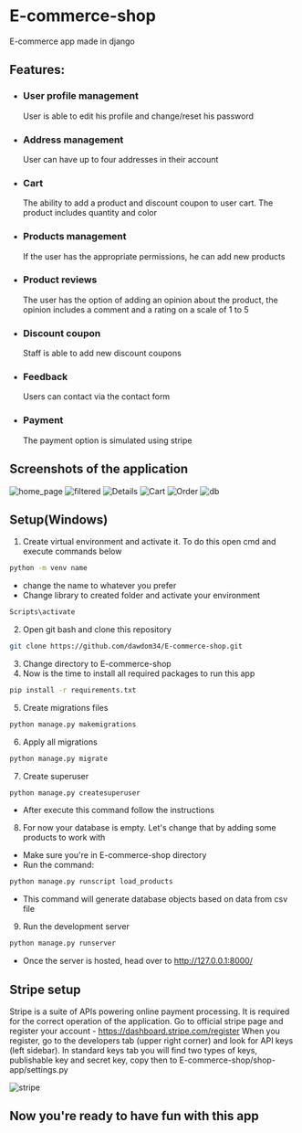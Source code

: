 # E-commerce-shop
E-commerce app made in django

## Features:
- ### User profile management
  User is able to edit his profile and change/reset his password
- ### Address management
  User can have up to four addresses in their account
- ### Cart
  The ability to add a product and discount coupon to user cart. The product includes quantity and color
- ### Products management
  If the user has the appropriate permissions, he can add new products
- ### Product reviews
  The user has the option of adding an opinion about the product, the opinion includes a comment and a rating on a scale of 1 to 5
- ### Discount coupon
  Staff is able to add new discount coupons
- ### Feedback
  Users can contact via the contact form
- ### Payment
  The payment option is simulated using stripe
  
## Screenshots of the application

![home_page](https://user-images.githubusercontent.com/79845962/204012073-d949121d-7ba6-4bb7-8da6-194d7976f61d.jpg)
![filtered](https://user-images.githubusercontent.com/79845962/204012106-dfdac37b-989d-46a4-8e30-9713e8b7b6c3.jpg)
![Details](https://user-images.githubusercontent.com/79845962/204012126-75a78bb6-cf49-4c5d-bae4-f64b53c52d8a.jpg)
![Cart](https://user-images.githubusercontent.com/79845962/204012131-d94c0825-9a09-4564-8b59-8bce6c00fbfc.jpg)
![Order](https://user-images.githubusercontent.com/79845962/204012146-4990a06e-b507-4ff9-ac2f-fdb9102c9e6d.jpg)
![db](https://user-images.githubusercontent.com/79845962/204012182-e2390feb-ac74-4848-a9f9-f14d16224558.png)

## Setup(Windows)
1. Create virtual environment and activate it. To do this open cmd and execute commands below
```bash
python -m venv name
```
- change the name to whatever you prefer
- Change library to created folder and activate your environment
```bash
Scripts\activate
```
2. Open git bash and clone this repository
```bash
git clone https://github.com/dawdom34/E-commerce-shop.git
```
3. Change directory to E-commerce-shop
4. Now is the time to install all required packages to run this app
```bash
pip install -r requirements.txt
```
5. Create migrations files
```bash
python manage.py makemigrations
```
6. Apply all migrations
```bash
python manage.py migrate
```
7. Create superuser
```bash
python manage.py createsuperuser
```
- After execute this command follow the instructions
8. For now your database is empty. Let's change that by adding some products to work with
- Make sure you're in E-commerce-shop directory
- Run the command:
```bash
python manage.py runscript load_products
```
- This command will generate database objects based on data from csv file
9. Run the development server
```bash
python manage.py runserver
```
- Once the server is hosted, head over to http://127.0.0.1:8000/

## Stripe setup
Stripe is a suite of APIs powering online payment processing. It is required for the correct operation of the application.
Go to official stripe page and register your account - https://dashboard.stripe.com/register
When you register, go to the developers tab (upper right corner) and look for API keys (left sidebar).
In standard keys tab you will find two types of keys, publishable key and secret key, copy then to E-commerce-shop/shop-app/settings.py

![stripe](https://user-images.githubusercontent.com/79845962/204022434-0d20ed1b-53bb-46f6-8980-fa504f71c972.PNG)

## Now you're ready to have fun with this app
